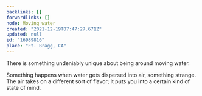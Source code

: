 ```yaml
---
backlinks: []
forwardlinks: []
node: Moving water
created: "2021-12-19T07:47:27.671Z"
updated: null
id: "16989816"
place: "Ft. Bragg, CA"
---
```


There is something undeniably unique about being around moving water.

Something happens when water gets dispersed into air, something strange. The air takes on a different sort of flavor; it puts you into a certain kind of state of mind.
